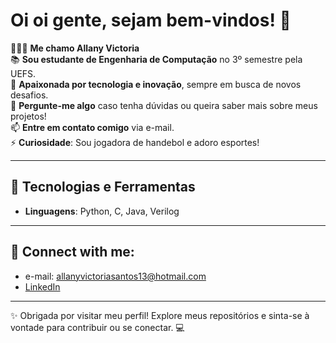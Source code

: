 # Oi oi gente, sejam bem-vindos! 👋  

👩🏽‍💻 **Me chamo Allany Victoria**  
📚 **Sou estudante de Engenharia de Computação** no 3º semestre pela UEFS.  
🤖 **Apaixonada por tecnologia e inovação**, sempre em busca de novos desafios.  
💬 **Pergunte-me algo** caso tenha dúvidas ou queira saber mais sobre meus projetos!  
📫 **Entre em contato comigo** via e-mail.  
⚡ **Curiosidade**: Sou jogadora de handebol e adoro esportes!   

---

## 🌟 Tecnologias e Ferramentas  
- **Linguagens**: Python, C, Java, Verilog
---
## 🤝 Connect with me:
- e-mail: allanyvictoriasantos13@hotmail.com
- [LinkedIn](https://www.linkedin.com/in/allanyvictoria)

---
✨ Obrigada por visitar meu perfil! Explore meus repositórios e sinta-se à vontade para contribuir ou se conectar. 💻  
